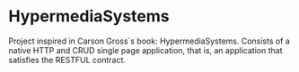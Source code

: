 # HypermediaSystems
Project inspired in Carson Gross´s book: HypermediaSystems. Consists of a native HTTP and CRUD single page application, that is, an application that satisfies the RESTFUL contract.
